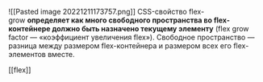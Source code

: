 ![[Pasted image 20221211173757.png]]
CSS-свойство flex-grow **определяет как много свободного пространства во flex-контейнере должно быть назначено текущему элементу** (flex grow factor — «коэффициент увеличения flex»). Свободное пространство — разница между размером flex-контейнера и размером всех его flex-элементов вместе.

[[flex]]